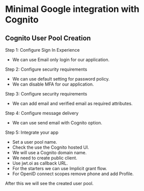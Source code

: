 # Minimal Google integration with Cognito

## Cognito User Pool Creation

Step 1: Configure Sign In Experience

- We can use Email only login for our application.

Step 2: Configure security requirements

- We can use default setting for password policy.
- We can disable MFA for our application.

Step 3: Configure security requirements

- We can add email and verified email as required attributes.

Step 4: Configure message delivery

- We can use send email with Cognito option.

Step 5: Integrate your app

- Set a user pool name.
- Check the use the Cognito hosted UI.
- We will use a Cognito domain name.
- We need to create public client.
- Use jwt.oi as callback URL.
- For the starters we can use Implicit grant flow.
- For OpenID connect scopes remove phone and add Profile.

After this we will see the created user pool.


